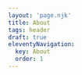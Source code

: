 ```yaml
---
layout: 'page.njk'
title: About
tags: header
draft: true
eleventyNavigation:
  key: About
  order: 1
---
```

